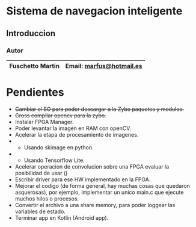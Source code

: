 # Sistema de navegacion inteligente

## Introduccion 


### Autor

| Fuschetto Martin         | Email: <marfus@hotmail.es>
|:-------------------------:|:-------------------------:


# Pendientes

*  ~~Cambiar el SO para poder descargar a la Zybo paquetes y modulos.~~
*  ~~Cross compilar opencv para la zybo.~~
*  Instalar FPGA Manager.
*  Poder levantar la imagen en RAM con openCV.
*  Acelerar la etapa de procesamiento de imagenes.
*  * Usando skimage en python.
*  * Usando Tensorflow Lite.
*  Acelerar operacion de convolucion sobre una FPGA evaluar la posibilidad de usar ()
*  Escribir driver para ese HW implementado en la FPGA.
*  Mejorar el codigo (de forma general, hay muchas cosas que quedaron asquerosas), por ejemplo, implementar un unico main.c que ejecute muchos hilos o procesos.
* Convertir el archivo a una share memory, para poder loggear las variables de estado.
* Terminar app en Kotlin (Android app).
